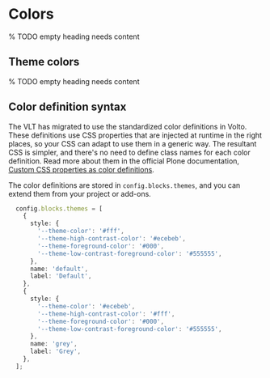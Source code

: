 # Colors

% TODO empty heading needs content

## Theme colors

% TODO empty heading needs content

## Color definition syntax

The VLT has migrated to use the standardized color definitions in Volto.
These definitions use CSS properties that are injected at runtime in the right places, so your CSS can adapt to use them in a generic way.
The resultant CSS is simpler, and there's no need to define class names for each color definition.
Read more about them in the official Plone documentation, [Custom CSS properties as color definitions](https://6.docs.plone.org/volto/development/color-picker-widget.html#custom-css-properties-as-color-definitions).

The color definitions are stored in `config.blocks.themes`, and you can extend them from your project or add-ons.

```ts
  config.blocks.themes = [
    {
      style: {
        '--theme-color': '#fff',
        '--theme-high-contrast-color': '#ecebeb',
        '--theme-foreground-color': '#000',
        '--theme-low-contrast-foreground-color': '#555555',
      },
      name: 'default',
      label: 'Default',
    },
    {
      style: {
        '--theme-color': '#ecebeb',
        '--theme-high-contrast-color': '#fff',
        '--theme-foreground-color': '#000',
        '--theme-low-contrast-foreground-color': '#555555',
      },
      name: 'grey',
      label: 'Grey',
    },
  ];
```
